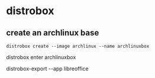 # distrobox

## create an archlinux base
```
distrobox create --image archlinux --name archlinuxbox
```

distrobox enter archlinuxbox

distrobox-export --app libreoffice
